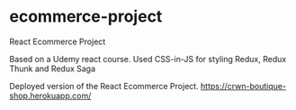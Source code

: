 # ecommerce-project
React Ecommerce Project

Based on a Udemy react course.
Used CSS-in-JS for styling
Redux, Redux Thunk and Redux Saga

Deployed version of the React Ecommerce Project. 
https://crwn-boutique-shop.herokuapp.com/

